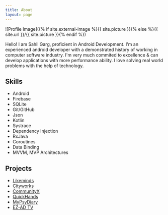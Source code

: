 ```yaml
---
title: About
layout: page
---
```

![Profile Image]({% if site.external-image %}{{ site.picture }}{% else %}{{ site.url }}/{{ site.picture }}{% endif %})

<p>Hello! I am Sahil Garg, proficient in Android Development. I'm an experienced android developer with a demonstrated history of working in computer software industry. I'm very much commited to excellence & can develop applications with more performance ability. I love solving real world problems with the help of technology.</p>

<h2>Skills</h2>

<ul class="skill-list">
	<li>Android</li>
	<li>Firebase</li>
	<li>SQLite</li>
	<li>Git/GitHub</li>
	<li>Json</li>
	<li>Kotlin</li>
	<li>Systrace</li>
	<li>Dependency Injection</li>
	<li>RxJava</li>
	<li>Coroutines</li>
	<li>Data Binding</li>
	<li>MVVM, MVP Architectures</li>
</ul>

<h2>Projects</h2>

<ul>
	<li><a href="https://github.com/">Likeminds</a></li>
	<li><a href="https://github.com/">Cityworks</a></li>
	<li><a href="https://github.com/">CommunityX</a></li>
	<li><a href="https://github.com/">QuickHands</a></li>
	<li><a href="https://github.com/">MyPsyDiary</a></li>
	<li><a href="https://github.com/">EZ-AD TV</a></li>
</ul>
